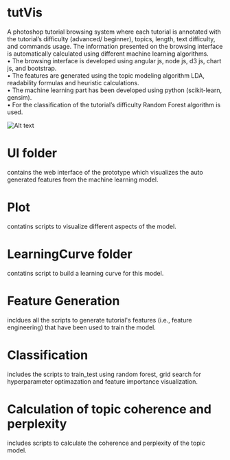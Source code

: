 # tutVis
A photoshop tutorial browsing system where each tutorial is annotated with the tutorial’s difficulty (advanced/ beginner), topics, length, text difficulty, and commands usage. The information presented on the browsing interface is automatically calculated using different machine learning algorithms.<br/>
• The browsing interface is developed using angular js, node js, d3 js, chart js, and bootstrap.<br/>
• The features are generated using the topic modeling algorithm LDA, readability formulas and heuristic calculations. <br/>
• The machine learning part has been developed using python (scikit-learn, gensim). <br/>
• For the classification of the tutorial’s difficulty Random Forest algorithm is used.<br/>

![Alt text](/relative/path/to/tutVis.png?raw=true "tutVis Interface")

# UI folder
contains the web interface of the prototype which visualizes the auto generated features from the machine learning model.

# Plot 
contatins scripts to visualize different aspects of the model.

# LearningCurve folder 
contatins script to build a learning curve for this model.

# Feature Generation 
incldues all the scripts to generate tutorial's features (i.e., feature engineering) that have been used to train the model.

# Classification 
includes the scripts to train_test using random forest, grid search for hyperparameter optimazation and feature importance visualization.

# Calculation of topic coherence and perplexity 
includes scripts to calculate the coherence and perplexity of the topic model.
